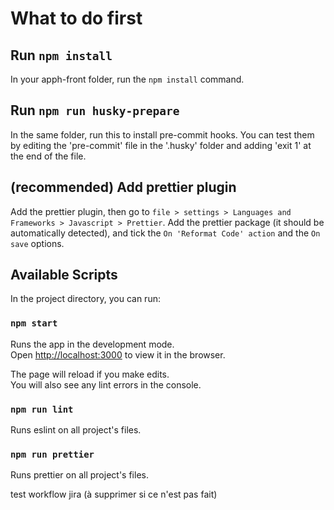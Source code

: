 # What to do first

## Run `npm install`

In your apph-front folder, run the `npm install` command.

## Run `npm run husky-prepare`

In the same folder, run this to install pre-commit hooks. You can
test them by editing the 'pre-commit' file in the '.husky' folder
and adding 'exit 1' at the end of the file.

## (recommended) Add prettier plugin

Add the prettier plugin, then go to `file > settings > Languages and Frameworks > Javascript > Prettier`.
Add the prettier package (it should be automatically detected), and
tick the `On 'Reformat Code' action` and the `On save` options.

## Available Scripts

In the project directory, you can run:

### `npm start`

Runs the app in the development mode.\
Open [http://localhost:3000](http://localhost:3000) to view it in the browser.

The page will reload if you make edits.\
You will also see any lint errors in the console.

### `npm run lint`

Runs eslint on all project's files.

### `npm run prettier`

Runs prettier on all project's files.

test workflow jira (à supprimer si ce n'est pas fait)